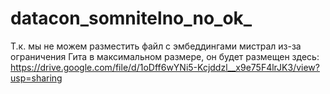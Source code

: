 # datacon_somnitelno_no_ok_

Т.к. мы не можем разместить файл с эмбеддингами мистрал из-за ограничения Гита в максимальном размере, он будет размещен здесь: https://drive.google.com/file/d/1oDff6wYNi5-Kcjddzl__x9e75F4lrJK3/view?usp=sharing
